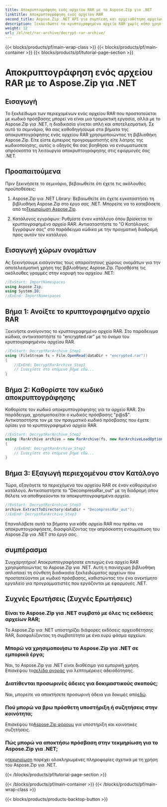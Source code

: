 ```yaml
---
title: Αποκρυπτογράφηση ενός αρχείου RAR με το Aspose.Zip για .NET
linktitle: Αποκρυπτογράφηση ενός αρχείου RAR
second_title: Aspose.Zip .NET API για συμπίεση και αρχειοθέτηση αρχείων
description: Ξεκλειδώστε τα κρυπτογραφημένα αρχεία RAR χωρίς κόπο χρησιμοποιώντας το Aspose.Zip για .NET. Ακολουθήστε τον βήμα προς βήμα οδηγό μας για απρόσκοπτη ενσωμάτωση και αποτελεσματική αποκρυπτογράφηση.
weight: 12
url: /el/net/rar-archive/decrypt-rar-archive/
---
```


{{< blocks/products/pf/main-wrap-class >}}
{{< blocks/products/pf/main-container >}}
{{< blocks/products/pf/tutorial-page-section >}}

# Αποκρυπτογράφηση ενός αρχείου RAR με το Aspose.Zip για .NET


## Εισαγωγή

Το ξεκλείδωμα των περιεχομένων ενός αρχείου RAR που προστατεύεται με κωδικό πρόσβασης μπορεί να είναι μια τρομακτική εργασία, αλλά με το Aspose.Zip για .NET, η διαδικασία γίνεται απλή και αποτελεσματική. Σε αυτό το σεμινάριο, θα σας καθοδηγήσουμε στα βήματα της αποκρυπτογράφησης ενός αρχείου RAR χρησιμοποιώντας τη βιβλιοθήκη Aspose.Zip. Είτε είστε έμπειρος προγραμματιστής είτε λάτρης της κωδικοποίησης, αυτός ο οδηγός θα σας βοηθήσει να ενσωματώσετε απρόσκοπτα τη λειτουργία αποκρυπτογράφησης στις εφαρμογές σας .NET.

## Προαπαιτούμενα

Πριν ξεκινήσετε το σεμινάριο, βεβαιωθείτε ότι έχετε τις ακόλουθες προϋποθέσεις:

1.  Aspose.Zip για .NET Library: Βεβαιωθείτε ότι έχετε εγκαταστήσει τη βιβλιοθήκη Aspose.Zip στο έργο σας .NET. Μπορείτε να το κατεβάσετε από το[Τεκμηρίωση Aspose.Zip](https://reference.aspose.com/zip/net/).

2. Κατάλογος εγγράφων: Ρυθμίστε έναν κατάλογο όπου βρίσκεται το κρυπτογραφημένο αρχείο RAR. Αντικαταστήστε το "Ο Κατάλογος Εγγράφων σας" στο παράδειγμα κώδικα με την πραγματική διαδρομή προς αυτόν τον κατάλογο.

## Εισαγωγή χώρων ονομάτων

Ας ξεκινήσουμε εισάγοντας τους απαραίτητους χώρους ονομάτων για την αποτελεσματική χρήση της βιβλιοθήκης Aspose.Zip. Προσθέστε τις ακόλουθες γραμμές στην κορυφή του αρχείου .NET:

```csharp
//ExStart: ImportNamespaces
using Aspose.Zip;
using System.IO;
//ExEnd: ImportNamespaces
```

## Βήμα 1: Ανοίξτε το κρυπτογραφημένο αρχείο RAR

Ξεκινήστε ανοίγοντας το κρυπτογραφημένο αρχείο RAR. Στο παράδειγμα κώδικα, αντικαταστήστε το "encrypted.rar" με το όνομα του κρυπτογραφημένου αρχείου RAR.

```csharp
//ExStart: DecryptRarArchive_Step1
using (FileStream fs = File.OpenRead(dataDir + "encrypted.rar"))
{
    //ExEnd: DecryptRarArchive_Step1
    // Συνεχίστε στο επόμενο βήμα εδώ...
}
```

## Βήμα 2: Καθορίστε τον κωδικό αποκρυπτογράφησης

Καθορίστε τον κωδικό αποκρυπτογράφησης για το αρχείο RAR. Στο παράδειγμα, χρησιμοποιείται ο κωδικός πρόσβασης "p@s$". Αντικαταστήστε τον με τον πραγματικό κωδικό πρόσβασης που έχετε ορίσει για το κρυπτογραφημένο αρχείο RAR.

```csharp
//ExStart: DecryptRarArchive_Step2
using (RarArchive archive = new RarArchive(fs, new RarArchiveLoadOptions() { DecryptionPassword = "p@s$" }))
{
    //ExEnd: DecryptRarArchive_Step2
    // Συνεχίστε στο επόμενο βήμα εδώ...
}
```

## Βήμα 3: Εξαγωγή περιεχομένου στον Κατάλογο

Τώρα, εξαγάγετε τα περιεχόμενα του αρχείου RAR σε έναν καθορισμένο κατάλογο. Αντικαταστήστε το "DecompressRar_out" με τη διαδρομή όπου θέλετε να αποθηκεύονται τα αποκρυπτογραφημένα αρχεία.

```csharp
//ExStart: DecryptRarArchive_Step3
archive.ExtractToDirectory(dataDir + "DecompressRar_out");
//ExEnd: DecryptRarArchive_Step3
```

Επαναλάβετε αυτά τα βήματα για κάθε αρχείο RAR που πρέπει να αποκρυπτογραφήσετε, διασφαλίζοντας την απρόσκοπτη ενσωμάτωση του Aspose.Zip για .NET στο έργο σας.

## συμπέρασμα

Συγχαρητήρια! Αποκρυπτογραφήσατε επιτυχώς ένα αρχείο RAR χρησιμοποιώντας το Aspose.Zip για .NET. Αυτή η πανίσχυρη βιβλιοθήκη απλοποιεί τη σύνθετη διαδικασία ξεκλειδώματος αρχείων που προστατεύονται με κωδικό πρόσβασης, καθιστώντας την ένα ανεκτίμητο εργαλείο για προγραμματιστές που εργάζονται με εφαρμογές .NET.

## Συχνές Ερωτήσεις (Συχνές Ερωτήσεις)

### Είναι το Aspose.Zip για .NET συμβατό με όλες τις εκδόσεις αρχείων RAR;
Το Aspose.Zip για .NET υποστηρίζει διάφορες εκδόσεις αρχειοθέτησης RAR, διασφαλίζοντας τη συμβατότητα με ένα ευρύ φάσμα αρχείων.

### Μπορώ να χρησιμοποιήσω το Aspose.Zip για .NET σε εμπορικά έργα;
 Ναι, το Aspose.Zip για .NET είναι διαθέσιμο για εμπορική χρήση. Επισκέψου το[σελίδα αγοράς](https://purchase.aspose.com/buy) για λεπτομέρειες αδειοδότησης.

### Διατίθενται προσωρινές άδειες για δοκιμαστικούς σκοπούς;
 Ναι, μπορείτε να αποκτήσετε προσωρινή άδεια για δοκιμές από[εδώ](https://purchase.aspose.com/temporary-license/).

### Πού μπορώ να βρω πρόσθετη υποστήριξη ή συζητήσεις στην κοινότητα;
 Επισκέψου το[Aspose.Zip φόρουμ](https://forum.aspose.com/c/zip/37) για υποστήριξη και κοινοτικές συζητήσεις.

### Πώς μπορώ να αποκτήσω πρόσβαση στην τεκμηρίωση για το Aspose.Zip για .NET;
 ο[τεκμηρίωση](https://reference.aspose.com/zip/net/) παρέχει ολοκληρωμένες πληροφορίες σχετικά με τη χρήση του Aspose.Zip για .NET.

{{< /blocks/products/pf/tutorial-page-section >}}

{{< /blocks/products/pf/main-container >}}
{{< /blocks/products/pf/main-wrap-class >}}

{{< blocks/products/products-backtop-button >}}
